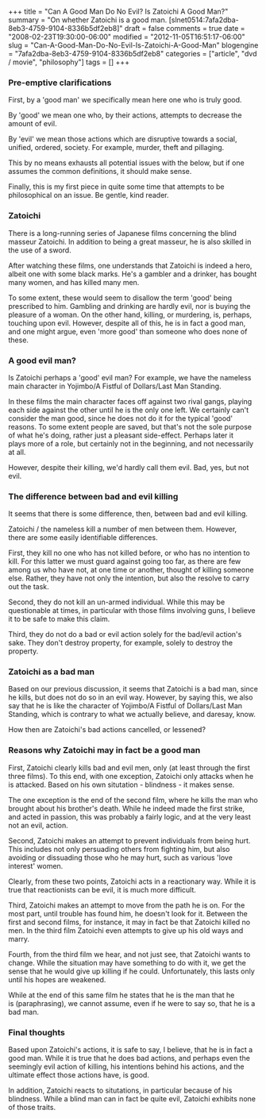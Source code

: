 +++
title = "Can A Good Man Do No Evil? Is Zatoichi A Good Man?"
summary = "On whether Zatoichi is a good man. [slnet0514:7afa2dba-8eb3-4759-9104-8336b5df2eb8]"
draft = false
comments = true
date = "2008-02-23T19:30:00-06:00"
modified = "2012-11-05T16:51:17-06:00"
slug = "Can-A-Good-Man-Do-No-Evil-Is-Zatoichi-A-Good-Man"
blogengine = "7afa2dba-8eb3-4759-9104-8336b5df2eb8"
categories = ["article", "dvd / movie", "philosophy"]
tags = []
+++

<h3>Pre-emptive clarifications</h3>
<p>First, by a 'good man' we specifically mean here one who is truly good.</p>
<p>By 'good' we mean one who, by their actions, attempts to decrease the amount of evil.</p>
<p>By 'evil' we mean those actions which are disruptive towards a social, unified, ordered, society. For example, murder, theft and&nbsp;pillaging.</p>
<p>This by no means exhausts all potential issues with the below, but if one assumes the common definitions, it should make sense.</p>
<p>Finally, this is my first piece in quite some time that attempts to be philosophical on an issue. Be gentle, kind reader.</p>
<h3>Zatoichi</h3>
<p>There is a long-running series of Japanese films concerning the blind masseur Zatoichi. In addition to being a great masseur, he is also skilled in the use of a sword.</p>
<p>After watching these films, one understands that Zatoichi is indeed a hero, albeit one with some black marks. He's a gambler and a drinker, has bought many women, and has killed many men.</p>
<p>To some extent, these would seem to disallow the term 'good' being prescribed to him. Gambling and drinking are hardly evil, nor is buying the pleasure of a woman. On the other hand, killing, or murdering, is, perhaps, touching upon evil. However, despite all of this, he is in fact a good man, and one might argue, even 'more good' than someone who does none of these.</p>
<h3>A good evil man?</h3>
<p>Is Zatoichi perhaps a 'good' evil man? For example, we have the nameless main character in Yojimbo/A Fistful of Dollars/Last Man Standing.</p>
<p>In these films the main character faces off against two rival gangs,&nbsp;playing each side against the other until he is the only one&nbsp;left. We certainly can't consider the man good, since he does not do it for the typical 'good' reasons. To some extent people are saved, but that's not the sole purpose of what he's doing, rather just a pleasant side-effect. Perhaps later it plays&nbsp;more of a role, but certainly not in the beginning, and not necessarily at all.</p>
<p>However, despite their killing, we'd hardly call them evil. Bad, yes, but not evil.</p>
<h3>The difference between bad and evil killing</h3>
<p>It seems that there is some difference, then, between bad and evil killing.</p>
<p>Zatoichi /&nbsp;the nameless kill a number of men between them. However, there&nbsp;are some easily identifiable differences.</p>
<p>First, they kill no one&nbsp;who has not killed before, or who has no intention to kill. For this latter we must guard against going too far, as there are few among us who have not, at one time or another, thought of killing someone else. Rather, they have not only the intention, but also the resolve to carry out the task.</p>
<p>Second, they do not kill an un-armed individual. While this may be questionable at times, in particular with those films involving guns, I believe it to be safe to make this claim.</p>
<p>Third, they do not do a bad or evil action solely for the bad/evil action's sake. They don't destroy property, for example, solely to destroy the property.</p>
<h3>Zatoichi as a bad man</h3>
<p>Based on our previous discussion, it seems that Zatoichi is a bad man, since he kills, but does not do so in an evil way. However, by saying this, we also say that he is like the character of Yojimbo/A Fistful of Dollars/Last Man Standing, which is contrary to what we actually believe, and daresay, know.</p>
<p>How then are Zatoichi's bad actions cancelled, or lessened?</p>
<h3>Reasons why Zatoichi may in fact be a good man</h3>
<p>First, Zatoichi clearly kills bad and evil men, only (at least through the first three films). To this end, with one exception, Zatoichi only attacks when he is attacked. Based on his own&nbsp;situtation - blindness - it makes sense.</p>
<p>The one exception is the end of the second film, where he kills the man who brought about his brother's death. While he indeed made the first strike, and acted in passion, this was probably a fairly logic, and at the very least not an evil, action.</p>
<p>Second, Zatoichi makes an attempt to prevent individuals from being hurt. This includes not only persuading others from fighting him, but also avoiding or dissuading those who he may hurt, such as various 'love interest' women.</p>
<p>Clearly, from these two points, Zatoichi&nbsp;acts in a reactionary way. While it is true that reactionists can be evil, it is much more difficult.</p>
<p>Third, Zatoichi makes an attempt to move from the path he is on. For the most part, until trouble has found him, he doesn't look for it. Between the first and second films, for instance, it may in fact be that Zatoichi killed no men. In the third film Zatoichi even attempts to give up his old ways and marry.</p>
<p>Fourth, from the third film we hear, and not just see, that Zatoichi wants to change. While the situation may have something to do with it, we get the sense that he would give up killing if he could. Unfortunately, this lasts only until his hopes are weakened.</p>
<p>While at the end of this same film he states that he is the man that he is&nbsp;(paraphrasing), we cannot assume, even if he were to say so, that he is a bad man.</p>
<h3>Final thoughts&nbsp;</h3>
<p>Based upon Zatoichi's actions, it is safe to say, I believe, that he is in fact a good man. While it is true that he does bad actions, and perhaps even the seemingly evil action of killing, his intentions behind his actions, and the ultimate effect those actions have, is good.</p>
<p>In addition, Zatoichi reacts to situtations, in particular because of his blindness. While a blind man can in fact be quite evil, Zatoichi exhibits none of those traits.</p>
